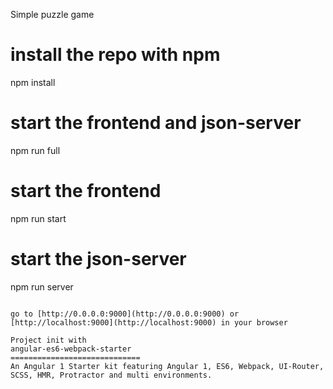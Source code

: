 Simple puzzle game

# install the repo with npm
npm install

# start the frontend and json-server
npm run full

# start the frontend
npm run start

# start the json-server
npm run server

```

go to [http://0.0.0.0:9000](http://0.0.0.0:9000) or [http://localhost:9000](http://localhost:9000) in your browser

Project init with
angular-es6-webpack-starter
=============================
An Angular 1 Starter kit featuring Angular 1, ES6, Webpack, UI-Router, SCSS, HMR, Protractor and multi environments.
